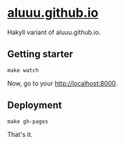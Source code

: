 # [aluuu.github.io](aluuu.github.io)

Hakyll variant of aluuu.github.io.

## Getting starter

```
make watch
```

Now, go to your [http://localhost:8000](http://localhost:8000).

## Deployment

```
make gh-pages
```

That's it.
